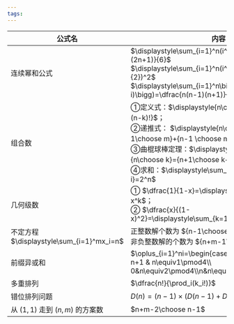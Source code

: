 ```yaml
---
tags:
---
```


| 公式名                                   | 内容                                                                                                                                                                                                                                                     |
| ------------------------------------- | ------------------------------------------------------------------------------------------------------------------------------------------------------------------------------------------------------------------------------------------------------ |
| 连续幂和公式                                | $\displaystyle\sum_{i=1}^n(i^2)=\dfrac{n(n+1)(2n+1)}{6}$<br>$\displaystyle\sum_{i=1}^n(i^3)=(\dfrac{n(n+1)}{2})^2$<br>$\displaystyle\sum_{i=1}^n\bigg(i\times(n-i)\bigg)=\dfrac{n(n-1)(n+1)}{6}={n+1\choose 3}$                                        |
| 组合数                                   | ①定义式：$\displaystyle{n\choose k}=\frac{n!}{k!(n-k)!}$；<br>②递推式： $\displaystyle{n\choose m}={n-1\choose m}+{n-1 \choose m-1}$；<br>③曲棍球棒定理：$\displaystyle\sum_{k=r}^{n}{n\choose k}={n+1\choose k+1}$；<br>④求和：$\displaystyle\sum_{i=0}^n{n\choose i}=2^n$ |
| 几何级数                                  | ① $\dfrac{1}{1-x}=\displaystyle\sum_{k=0}^\infty x^k$；<br>② $\dfrac{x}{(1-x)^2}=\displaystyle\sum_{k=1}^\infty kx^k$                                                                                                                                   |
| 不定方程 $\displaystyle\sum_{i=1}^mx_i=n$ | 正整数解个数为 ${n-1\choose m-1}$<br>非负整数解的个数为 ${n+m-1\choose m-1}$                                                                                                                                                                                           |
| 前缀异或和                                 | $\oplus_{i=1}^ni=\begin{cases}1& n\equiv0\pmod4\\ n+1 & n\equiv1\pmod4\\ 0&n\equiv2\pmod4\\n&n\equiv3\pmod4\end{cases}$                                                                                                                                |
| 多重排列                                  | $\dfrac{n!}{\prod_i(k_i!)}$                                                                                                                                                                                                                            |
| 错位排列问题                                | $D(n)=(n-1)\times(D(n-1)+D(n-2))$                                                                                                                                                                                                                      |
| 从 $(1,1)$ 走到 $(n,m)$ 的方案数             | $n+m-2\choose n-1$                                                                                                                                                                                                                                     |
